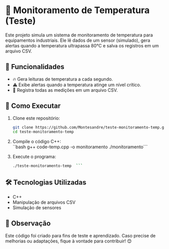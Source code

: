 # 🚀 Monitoramento de Temperatura (Teste)

Este projeto simula um sistema de monitoramento de temperatura para equipamentos industriais. Ele lê dados de um sensor (simulado), gera alertas quando a temperatura ultrapassa 80°C e salva os registros em um arquivo CSV.

## 📌 Funcionalidades
- 🔥 Gera leituras de temperatura a cada segundo.
- ⚠️ Exibe alertas quando a temperatura atinge um nível crítico.
- 📝 Registra todas as medições em um arquivo CSV.

## 🔧 Como Executar
1. Clone este repositório:
   ```bash
   git clone https://github.com/Montesandre/teste-monitoramento-temp.git
   cd teste-monitoramento-temp
   ```
2. Compile o código C++:   
``bash
g++ code-temp.cpp -o monitoramento
./monitoramento```

3. Execute o programa:
   ```bash
   ./teste-monitoramento-temp  ```

## 🛠️ Tecnologias Utilizadas
- C++
- Manipulação de arquivos CSV
- Simulação de sensores

## 📌 Observação
Este código foi criado para fins de teste e aprendizado. Caso precise de melhorias ou adaptações, fique à vontade para contribuir! 😊

